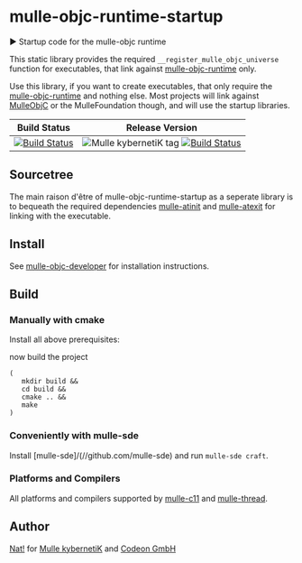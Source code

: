 # mulle-objc-runtime-startup

▶️ Startup code for the mulle-objc runtime


This static library provides the required `__register_mulle_objc_universe`
function for executables, that link against
[mulle-objc-runtime](https://github.com/mulle-objc/mulle-objc-runtime)
only.

Use this library, if you want to create executables, that only
require the [mulle-objc-runtime](//github.com/mulle-objc/mulle-objc-runtime)
and nothing else. Most projects will link against
[MulleObjC](https://github.com/mulle-objc/MulleObjC) or the MulleFoundation
though, and will use the startup libraries.



Build Status | Release Version
-------------|-----------------------------------
[![Build Status](https://travis-ci.org/mulle-objc/mulle-objc-runtime-startup.svg)](https://travis-ci.org/mulle-objc/mulle-objc) | ![Mulle kybernetiK tag](https://img.shields.io/github/tag/mulle-objc/mulle-objc-runtime-startup.svg) [![Build Status](https://travis-ci.org/mulle-objc/mulle-objc-runtime-startup.svg?branch=release)](https://travis-ci.org/mulle-objc/mulle-objc-runtime-startup)


## Sourcetree

The main raison d'être of mulle-objc-runtime-startup as a seperate library
is to bequeath the required dependencies [mulle-atinit](//github.com/mulle-core/mulle-atinit) and
[mulle-atexit](//github.com/mulle-core/mulle-atexit) for linking with the executable.


## Install

See [mulle-objc-developer](//github.com/mulle-objc/mulle-objc-developer) for
installation instructions.


## Build

### Manually with cmake

Install all above prerequisites:

now build the project

```
(
   mkdir build &&
   cd build &&
   cmake .. &&
   make
)
```

### Conveniently with mulle-sde

Install [mulle-sde]/(//github.com/mulle-sde) and run `mulle-sde craft`.


### Platforms and Compilers

All platforms and compilers supported by
[mulle-c11](//github.com/mulle-c/mulle-c11/) and
[mulle-thread](//github.com/mulle-concurrent/mulle-thread/).


## Author

[Nat!](//www.mulle-kybernetik.com/weblog) for
[Mulle kybernetiK](//www.mulle-kybernetik.com) and
[Codeon GmbH](//www.codeon.de)
